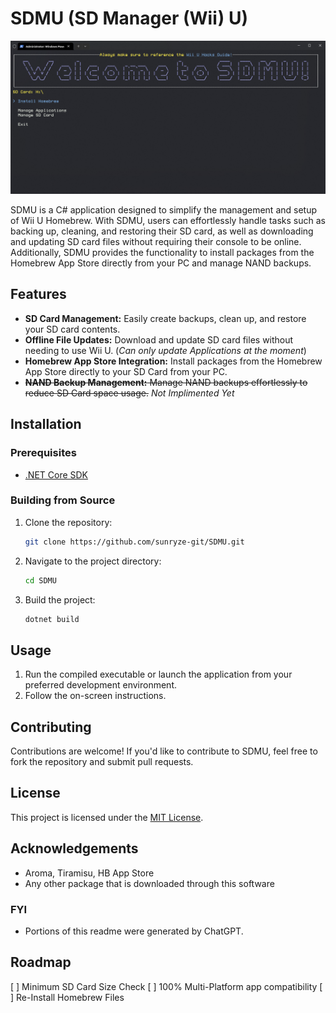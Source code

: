 # SDMU (SD Manager (Wii) U)

![screenshot](image.png)

SDMU is a C# application designed to simplify the management and setup of Wii U Homebrew. With SDMU, users can effortlessly handle tasks such as backing up, cleaning, and restoring their SD card, as well as downloading and updating SD card files without requiring their console to be online. Additionally, SDMU provides the functionality to install packages from the Homebrew App Store directly from your PC and manage NAND backups.

## Features

- **SD Card Management:** Easily create backups, clean up, and restore your SD card contents.
- **Offline File Updates:** Download and update SD card files without needing to use Wii U. (*Can only update Applications at the moment*)
- **Homebrew App Store Integration:** Install packages from the Homebrew App Store directly to your SD Card from your PC.
- ~~**NAND Backup Management:** Manage NAND backups effortlessly to reduce SD Card space usage.~~ *Not Implimented Yet*

## Installation

### Prerequisites

- [.NET Core SDK](https://dotnet.microsoft.com/download)

### Building from Source

1. Clone the repository:
   ```bash
   git clone https://github.com/sunryze-git/SDMU.git
   ```

2. Navigate to the project directory:
   ```bash
   cd SDMU
   ```

3. Build the project:
   ```bash
   dotnet build
   ```

## Usage

1. Run the compiled executable or launch the application from your preferred development environment.
2. Follow the on-screen instructions.

## Contributing

Contributions are welcome! If you'd like to contribute to SDMU, feel free to fork the repository and submit pull requests.

## License

This project is licensed under the [MIT License](LICENSE.txt).

## Acknowledgements

- Aroma, Tiramisu, HB App Store
- Any other package that is downloaded through this software


### FYI
- Portions of this readme were generated by ChatGPT.


## Roadmap

[ ] Minimum SD Card Size Check
[ ] 100% Multi-Platform app compatibility
[ ] Re-Install Homebrew Files

